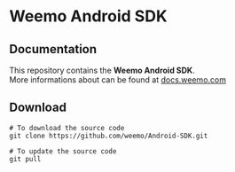 # Weemo Android SDK

## Documentation

This repository contains the **Weemo Android SDK**.  
More informations about can be found at [docs.weemo.com](http://docs.weemo.com/5.3/03_android_SDK/)

## Download

```shell
# To download the source code
git clone https://github.com/weemo/Android-SDK.git

# To update the source code
git pull
```
